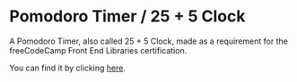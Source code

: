 # Pomodoro Timer / 25 + 5 Clock

A Pomodoro Timer, also called 25 + 5 Clock, made as a requirement for the freeCodeCamp
Front End Libraries certification.

You can find it by clicking [here](https://paulobayer.github.io/pomodoro-timer/).